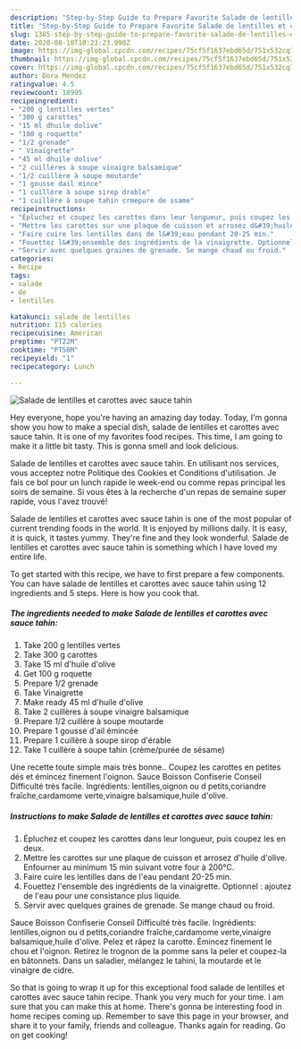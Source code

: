 ```yaml
---
description: "Step-by-Step Guide to Prepare Favorite Salade de lentilles et carottes avec sauce tahin"
title: "Step-by-Step Guide to Prepare Favorite Salade de lentilles et carottes avec sauce tahin"
slug: 1385-step-by-step-guide-to-prepare-favorite-salade-de-lentilles-et-carottes-avec-sauce-tahin
date: 2020-08-10T10:23:23.990Z
image: https://img-global.cpcdn.com/recipes/75cf5f1637ebd65d/751x532cq70/salade-de-lentilles-et-carottes-avec-sauce-tahin-photo-principale-de-la-recette.jpg
thumbnail: https://img-global.cpcdn.com/recipes/75cf5f1637ebd65d/751x532cq70/salade-de-lentilles-et-carottes-avec-sauce-tahin-photo-principale-de-la-recette.jpg
cover: https://img-global.cpcdn.com/recipes/75cf5f1637ebd65d/751x532cq70/salade-de-lentilles-et-carottes-avec-sauce-tahin-photo-principale-de-la-recette.jpg
author: Dora Mendez
ratingvalue: 4.5
reviewcount: 18995
recipeingredient:
- "200 g lentilles vertes"
- "300 g carottes"
- "15 ml dhuile dolive"
- "100 g roquette"
- "1/2 grenade"
- " Vinaigrette"
- "45 ml dhuile dolive"
- "2 cuillères à soupe vinaigre balsamique"
- "1/2 cuillère à soupe moutarde"
- "1 gousse dail mince"
- "1 cuillère à soupe sirop drable"
- "1 cuillère à soupe tahin crmepure de ssame"
recipeinstructions:
- "Épluchez et coupez les carottes dans leur longueur, puis coupez les en deux."
- "Mettre les carottes sur une plaque de cuisson et arrosez d&#39;huile d&#39;olive. Enfourner au minimum 15 min suivant votre four à 200°C."
- "Faire cuire les lentilles dans de l&#39;eau pendant 20-25 min."
- "Fouettez l&#39;ensemble des ingrédients de la vinaigrette. Optionnel : ajoutez de l&#39;eau pour une consistance plus liquide."
- "Servir avec quelques graines de grenade. Se mange chaud ou froid."
categories:
- Recipe
tags:
- salade
- de
- lentilles

katakunci: salade de lentilles 
nutrition: 115 calories
recipecuisine: American
preptime: "PT22M"
cooktime: "PT50M"
recipeyield: "1"
recipecategory: Lunch

---
```



![Salade de lentilles et carottes avec sauce tahin](https://img-global.cpcdn.com/recipes/75cf5f1637ebd65d/751x532cq70/salade-de-lentilles-et-carottes-avec-sauce-tahin-photo-principale-de-la-recette.jpg)

Hey everyone, hope you're having an amazing day today. Today, I'm gonna show you how to make a special dish, salade de lentilles et carottes avec sauce tahin. It is one of my favorites food recipes. This time, I am going to make it a little bit tasty. This is gonna smell and look delicious.

Salade de lentilles et carottes avec sauce tahin. En utilisant nos services, vous acceptez notre Politique des Cookies et Conditions d&#39;utilisation. Je fais ce bol pour un lunch rapide le week-end ou comme repas principal les soirs de semaine. Si vous êtes à la recherche d&#39;un repas de semaine super rapide, vous l&#39;avez trouvé!

Salade de lentilles et carottes avec sauce tahin is one of the most popular of current trending foods in the world. It is enjoyed by millions daily. It is easy, it is quick, it tastes yummy. They're fine and they look wonderful. Salade de lentilles et carottes avec sauce tahin is something which I have loved my entire life.


To get started with this recipe, we have to first prepare a few components. You can have salade de lentilles et carottes avec sauce tahin using 12 ingredients and 5 steps. Here is how you cook that.

<!--inarticleads1-->

##### The ingredients needed to make Salade de lentilles et carottes avec sauce tahin:

1. Take 200 g lentilles vertes
1. Take 300 g carottes
1. Take 15 ml d&#39;huile d&#39;olive
1. Get 100 g roquette
1. Prepare 1/2 grenade
1. Take  Vinaigrette
1. Make ready 45 ml d&#39;huile d&#39;olive
1. Take 2 cuillères à soupe vinaigre balsamique
1. Prepare 1/2 cuillère à soupe moutarde
1. Prepare 1 gousse d&#39;ail émincée
1. Prepare 1 cuillère à soupe sirop d&#39;érable
1. Take 1 cuillère à soupe tahin (crème/purée de sésame)


Une recette toute simple mais très bonne.. Coupez les carottes en petites dés et émincez finement l&#39;oignon. Sauce Boisson Confiserie Conseil Difficulté très facile. Ingrédients: lentilles,oignon ou d petits,coriandre fraîche,cardamome verte,vinaigre balsamique,huile d&#39;olive. 

<!--inarticleads2-->

##### Instructions to make Salade de lentilles et carottes avec sauce tahin:

1. Épluchez et coupez les carottes dans leur longueur, puis coupez les en deux.
1. Mettre les carottes sur une plaque de cuisson et arrosez d&#39;huile d&#39;olive. Enfourner au minimum 15 min suivant votre four à 200°C.
1. Faire cuire les lentilles dans de l&#39;eau pendant 20-25 min.
1. Fouettez l&#39;ensemble des ingrédients de la vinaigrette. Optionnel : ajoutez de l&#39;eau pour une consistance plus liquide.
1. Servir avec quelques graines de grenade. Se mange chaud ou froid.


Sauce Boisson Confiserie Conseil Difficulté très facile. Ingrédients: lentilles,oignon ou d petits,coriandre fraîche,cardamome verte,vinaigre balsamique,huile d&#39;olive. Pelez et râpez la carotte. Émincez finement le chou et l&#39;oignon. Retirez le trognon de la pomme sans la peler et coupez-la en bâtonnets. Dans un saladier, mélangez le tahini, la moutarde et le vinaigre de cidre. 

So that is going to wrap it up for this exceptional food salade de lentilles et carottes avec sauce tahin recipe. Thank you very much for your time. I am sure that you can make this at home. There's gonna be interesting food in home recipes coming up. Remember to save this page in your browser, and share it to your family, friends and colleague. Thanks again for reading. Go on get cooking!
